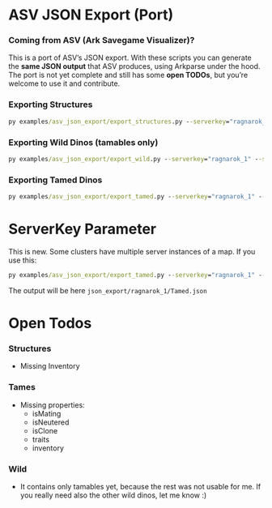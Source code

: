 # ASV JSON Export (Port)

### Coming from ASV (Ark Savegame Visualizer)?
This is a port of ASV’s JSON export. With these scripts you can generate the **same JSON output** that ASV produces, using Arkparse under the hood.  
The port is not yet complete and still has some **open TODOs**, but you’re welcome to use it and contribute.


### Exporting Structures
```cmd
py examples/asv_json_export/export_structures.py --serverkey="ragnarok_1" --savegame="temp/Ragnarok_WP/Ragnarok_WP.ark" --output="json_exports"
```

### Exporting Wild Dinos (tamables only)
```cmd
py examples/asv_json_export/export_wild.py --serverkey="ragnarok_1" --savegame="temp/Ragnarok_WP/Ragnarok_WP.ark" --output="json_exports"
```

### Exporting Tamed Dinos
```cmd
py examples/asv_json_export/export_tamed.py --serverkey="ragnarok_1" --savegame="temp/Ragnarok_WP/Ragnarok_WP.ark" --output="json_exports"
```

# ServerKey Parameter
This is new. Some clusters have multiple server instances of a map. If you use this:
```cmd
py examples/asv_json_export/export_tamed.py --serverkey="ragnarok_1" --savegame="temp/Ragnarok_WP/Ragnarok_WP.ark" --output="json_exports"
```
The output will be here `json_export/ragnarok_1/Tamed.json`

# Open Todos
### Structures
- Missing Inventory

### Tames
- Missing properties: 
  - isMating
  - isNeutered
  - isClone
  - traits
  - inventory

### Wild
- It contains only tamables yet, because the rest was not usable for me. If you really need also the other wild dinos, let me know :)